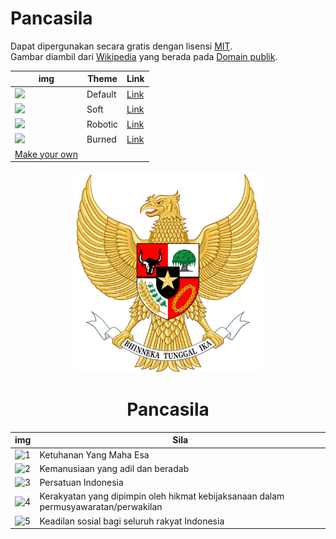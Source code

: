 # Pancasila
Dapat dipergunakan secara gratis dengan lisensi [MIT](https://opensource.org/license/mit/).  
Gambar diambil dari [Wikipedia](https://id.wikipedia.org/wiki/Pancasila) yang berada pada [Domain publik](https://id.wikipedia.org/wiki/Domain_publik).

|img|Theme|Link|
|-|-|-|
| <img src="https://image.thum.io/get/width/720/crop/900/https://pancasila.vercel.app/" width="500"> |Default|[Link](https://pancasila.vercel.app/)|
| <img src="https://image.thum.io/get/width/720/crop/900/https://pancasila.vercel.app/soft.html" width="500"> |Soft|[Link](https://pancasila.vercel.app/soft.html)|
| <img src="https://image.thum.io/get/width/720/crop/900/https://pancasila.vercel.app/robotic.html" width="500"> |Robotic|[Link](https://pancasila.vercel.app/robotic.html)|
| <img src="https://image.thum.io/get/width/720/crop/900/https://pancasila.vercel.app/burned.html" width="500"> |Burned|[Link](https://pancasila.vercel.app/burned.html)|
| [Make your own](https://github.com/LIGMATV/Pancasila/blob/main/index.html)
<div align="center">

<img style="width: 300px;" src="img/Lambang.svg" alt="Lambang Pancasila">

# Pancasila

|	img | Sila |
|-|-|
|![1](https://pancasila.vercel.app/img/1.svg)| Ketuhanan Yang Maha Esa |
|![2](https://pancasila.vercel.app/img/2.svg)| Kemanusiaan yang adil dan beradab |
|![3](https://pancasila.vercel.app/img/3.svg)| Persatuan Indonesia |
|![4](https://pancasila.vercel.app/img/4.svg)| Kerakyatan yang dipimpin oleh hikmat kebijaksanaan dalam permusyawaratan/perwakilan |
|![5](https://pancasila.vercel.app/img/5.svg)| Keadilan sosial bagi seluruh rakyat Indonesia |

</div>
